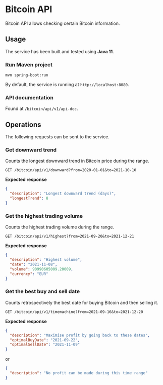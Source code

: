 # Bitcoin API

Bitcoin API allows checking certain Bitcoin information.

## Usage

The service has been built and tested using **Java 11**.

### Run Maven project  

`mvn spring-boot:run`

By default, the service is running at `http://localhost:8080`.

### API documentation

Found at `/bitcoin/api/v1/api-doc`.

## Operations

The following requests can be sent to the service.

### Get downward trend

Counts the longest downward trend in Bitcoin price during the range.

`GET /bitcoin/api/v1/downward?from=2020-01-01&to=2021-10-10`

**Expected response**
```json
{
  "description": "Longest downward trend (days)",
  "longestTrend": 8
}
```

### Get the highest trading volume

Counts the highest trading volume during the range.

`GET /bitcoin/api/v1/highest?from=2021-09-20&to=2021-12-21`

**Expected response**
```json
{
  "description": "Highest volume",
  "date": "2021-11-08",
  "volume": 90990605009.20009,
  "currency": "EUR"
}
```

### Get the best buy and sell date

Counts retrospectively the best date for buying Bitcoin and then selling it.

`GET /bitcoin/api/v1/timemachine?from=2021-09-16&to=2021-12-20`

**Expected response**
```json
{
  "description": "Maximise profit by going back to these dates",
  "optimalBuyDate": "2021-09-22",
  "optimalSellDate": "2021-11-09"
}
```
or
```json
{
  "description": "No profit can be made during this time range"
}
```
